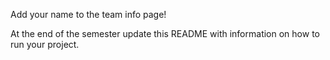 Add your name to the team info page!

At the end of the semester update this README with information on how to run your project. 